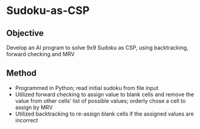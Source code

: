 # Sudoku-as-CSP
## Objective
Develop an AI program to solve 9x9 Sudoku as CSP, using backtracking, forward checking and MRV
## Method
- Programmed in Python; read initial sudoku from file input
- Utilized forward checking to assign value to blank cells and remove the value from other cells’ list of possible values; orderly chose a cell to assign by MRV
- Utilized backtracking to re-assign blank cells if the assigned values are incorrect
